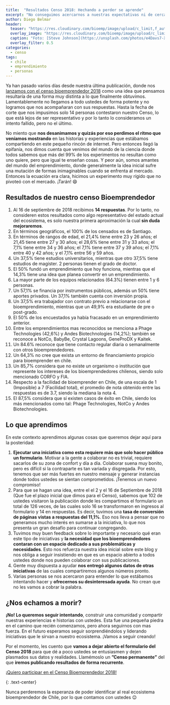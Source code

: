 ```yaml
---
title:  "Resultados Censo 2018: Hechando a perder se aprende"
excerpt: "No conseguimos acercarnos a nuestras expectativas ni de cerca, pero de todas formas aprendimos y seguiremos apoyando al bioemprendimiento en Chile."
author: Diego Belmar
header:
  teaser: "https://res.cloudinary.com/bioemp/image/upload/c_limit,f_auto,q_auto,w_400/paper-trash.jpg"
  overlay_image: "https://res.cloudinary.com/bioemp/image/upload/c_limit,f_auto,q_auto,w_1200/paper-trash.jpg"
  caption: "Foto: [Steve Johnson](https://unsplash.com/photos/e4Davs7-XnE) @ Unsplash"
  overlay_filter: 0.5
categories:
  - censo
tags:
  - chile
  - emprendimiento
  - personas
---
```


Ya han pasado varios días desde nuestra última publicación, donde nos [lanzamos con el censo bioemprendedor 2018](https://bioemprendedor.cl/2018/09/lanzamiento-censo-bioemprendedor/) como una idea que pensamos resultaría de una forma muy distinta a lo que finalmente obtuvimos. Lamentablemente no llegamos a todo ustedes de forma potente y no logramos que nos acompañaran con sus respuestas. Hasta la fecha de corte que nos impusimos solo 14 personas contestaron nuestro Censo, lo que está lejos de ser representativo y por lo tanto lo consideramos un intento fallido, pero no el último.

No miento que **nos desanimamos y quizás por eso perdimos el ritmo que veníamos mostrando** en las historias y experiencias que estábamos compartiendo en este pequeño rincón de internet. Pero entonces llegó la epifanía, nos dimos cuenta que venimos del mundo de la ciencia donde todos sabemos que más del 99% de los experimentos no resultan como uno quiere, pero que igual te enseñan cosas. Y peor aún, somos amantes del mundo del emprendimiento, donde generalmente la idea inicial sufre una mutación de formas inimaginables cuando se enfrenta al mercado. Entonces la ecuación era clara, hicimos un experimento muy rígido que no pivoteó con el mercado. ¡Tarán! :smile:

## Resultados de nuestro censo Bioemprendedor

1. Al 16 de septiembre de 2018 recibimos **14 respuestas**. Por lo tanto, no consideren estos resultados como algo representativo del estado actual del ecosistema, es solo nuestra primera aproximación la cual **sin duda mejoraremos**.
2. En términos geográficos, el 100% de los censados es de Santiago.
3. En términos de rangos de edad, el 21,4% tiene entre 23 y 26 años; el 21,45 tiene entre 27 y 30 años; el 28,6% tiene entre 31 y 33 años; el 7,1% tiene entre 34 y 36 años; el 7,1% tiene entre 37 y 39 años; el 7,1% entre 40 y 42 años; y el 7,1% entre 56 y 59 años.
4. Un 37,5% tiene estudios universitarios, mientras que otro 37,5% tiene estudios de magíster. 2 personas tienen el grado de doctor.
5. El 50% fundó un emprendimiento que hoy funciona, mientras que el 14,3% tiene una idea que planea convertir en un emprendimiento.
6. La mayor parte de los equipos relacionados (64.3%) tienen entre 1 y 6 personas.
7. Un 57,1% se financia por instrumentos públicos, además un 50% tiene aportes privados. Un 37,1% también cuenta con inversión propia.
8. Un 37,5% era trabajador con contrato previo a relacionarse con el bioemprendimiento, mientras que un 49,9% era estudiante de pre o post-grado.
9. El 50% de los encuestados ya había fracasado en un emprendimiento anterior.
10. Entre los emprendimientos mas reconocidos se menciona a Phage Technologies (42,6%) y Andes Biotechnologies (14,2%); también se reconoce a NotCo, BabyBe, Crystal Lagoons, GeneProDX y Kaitek.
11. Un 84.6% reconoce que tiene contacto regular diaria o semanalmente con otros bioemprendedores.
12. Un 64,3% no cree que exista un entorno de financiamiento propicio para bioemprender en chile.
13. Un 85,7% considera que no existe un organismo o institución que represente los intereses de los bioemprendedores chilenos, siendo solo mencionado CORFO y FIA.
14. Respecto a la facilidad de bioemprender en Chile, de una escala de 1 (Imposible) a 7 (Facilidad total), el promedio de nota obtenido entre las respuestas es de 3.7, siendo la mediana la nota 4.
15. El 87,5% considera que sí existen casos de éxito en Chile, siendo los más mencionados como tal: Phage Technologies, NotCo y Andes Biotechnologies.

## Lo que aprendimos

En este contexto aprendimos algunas cosas que queremos dejar aquí para la posteridad:

1. **Ejecutar una iniciativa como esta requiere más que solo hacer público un formulario**. Motivar a la gente a colaborar no es trivial, requiere sacarlos de su zona de confort y día a día. Colaborar suena muy bonito, pero es difícil si la contraparte es tan variada y disgregada. Por esto, tenemos que ser más fuertes en nuestro mensaje y generar instancias donde todos ustedes se sientan comprometidos. ¡Tenemos un nuevo compromiso!
2. Para que se hagan una idea, entre el el 2 y el 16 de Septiembre de 2018 (Que fue el plazo inicial que dimos para el Censo), sabemos que 102 de ustedes visitaron la publicación donde les compartimos el formulario un total de 126 veces, de las cuales solo 16 se transformaron en ingresos al formulario y 14 en respuestas. Es decir, tuvimos una **tasa de conversión de páginas vistas a respuestas del 11,1%**. Eso nos lleva a pensar que no generamos mucho interés en sumarse a la iniciativa, lo que nos presenta un gran desafío para continuar congregando.
3. Tuvimos muy buen feedback sobre lo importante y necesario qué eran este tipo de iniciativas y **la necesidad que los bioemprendedores contaran con un espacio dedicado a sus problemáticas y necesidades**. Esto nos refuerza nuestra idea inicial sobre este blog y nos obliga a seguir insistiendo en que es un espacio abierto a todos ustedes donde nos pueden colaborar con sus publicaciones.
4. Gente muy dispuesta a ayudar **nos entregó algunos datos de otras iniciativas** de las cuales compartiremos algunos números pronto. 
5. Varias personas se nos acercaron para entender lo que estábamos intentando hacer y **ofrecernos su desinteresada ayuda**. No crean que no les vamos a cobrar la palabra.

## ¿Nos echamos a morir?

**¡No! Lo queremos seguir intentando**, construir una comunidad y compartir nuestras experiencias e historias con ustedes. Esta fue una pequeña piedra en el camino que recién comenzamos, pero ahora seguirnos con mas fuerza. En el futuro esperamos seguir sorprendiéndolos y liderando iniciativas que le sirvan a nuestro ecosistema. ¡Vamos a seguir creando!

Por el momento, les cuento que **vamos a dejar abierto el formulario del Censo 2018** para que dé a poco ustedes se entusiasmen y dejen plasmados sus datos y realidades. Llamémoslo un **”Censo permanente”** del que **iremos publicando resultados de forma recurrente**. 

<p><a href="http://goo.gl/RLu1z5" class="btn btn--success btn--x-large" onclick="ga('send', 'event', 'click', 'formulario', 'censo2018', '0');"> <i class="far fa-clipboard-list"></i> ¡Quiero participar en el Censo Bioemprendedor 2018!</a></p>
{: .text-center}

Nunca perderemos la esperanza de poder identificar al real ecosistema bioemprendedor de Chile, por lo que contamos con ustedes :wink: